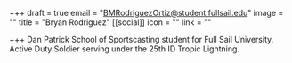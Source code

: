 +++
draft = true
email = "BMRodriguezOrtiz@student.fullsail.edu"
image = ""
title = "Bryan Rodriguez"
[[social]]
icon = ""
link = ""

+++
Dan Patrick School of Sportscasting student for Full Sail University. Active Duty Soldier serving under the 25th ID Tropic Lightning. 